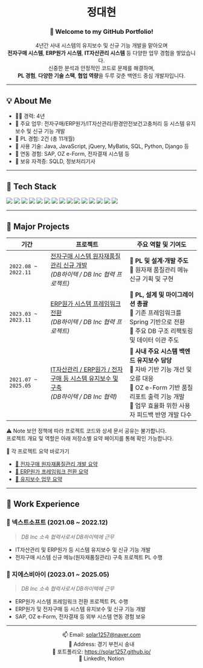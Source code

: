 <div align="center">

<!--
![header](https://capsule-render.vercel.app/api?type=cylinder&color=000000&height=150&section=header&text=정대현&fontColor=ffffff&fontSize=70&animation=fadeIn&fontAlignY=55)
-->
<!--<p align="center">
  <img src="https://capsule-render.vercel.app/api?type=soft&color=gradient&height=200&section=header&text=내%20이름은%20정대현%&fontColor=ffffff&fontSize=45&animation=fadeIn&fontAlign=50&fontAlignY=55&desc=백엔드%20개발자%20정대현입니다.%204년간의%20성실한%20기록과%20성장스토리를%20담았습니다.&descAlign=50&descAlignY=70" />
</p>
-->

# 정대현
 

### 👋 Welcome to my GitHub Portfolio!

4년간 사내 시스템의 유지보수 및 신규 기능 개발을 맡아오며  
**전자구매 시스템**, **ERP원가 시스템**, **IT자산관리 시스템** 등 다양한 업무 경험을 쌓았습니다.  
신중한 분석과 안정적인 코드로 문제를 해결하며,  
**PL 경험**, **다양한 기술 스택**, **협업 역량**을 두루 갖춘 백엔드 중심 개발자입니다.

</div>

---

## 💡 About Me

- 🧑‍💻 경력: 4년
- 🎯 주요 업무: 전자구매/ERP원가/IT자산관리/환경안전보건고충처리 등 시스템 유지보수 및 신규 기능 개발
- 👥 PL 경험: 2건 (총 11개월)
- 🧰 사용 기술: Java, JavaScript, jQuery, MyBatis, SQL, Python, Django 등
- 🔗 연동 경험: SAP, OZ e-Form, 전자결재 시스템 등
- 🏅 보유 자격증: SQLD, 정보처리기사

---

## 🔧 Tech Stack
<p>
<img src="https://img.shields.io/badge/JAVA-007396?style=for-the-badge&logo=Java&logoColor=white">
<img src="https://img.shields.io/badge/Spring-6DB33F?style=for-the-badge&logo=Spring&logoColor=white">
<img src="https://img.shields.io/badge/JSP-ffb700?style=for-the-badge"/>
<img src="https://img.shields.io/badge/HTML5-E34F26?style=for-the-badge&logo=HTML5&logoColor=white">
<img src="https://img.shields.io/badge/MyBatis-0C6BA0?style=for-the-badge"/>
<img src="https://img.shields.io/badge/JavaScript-F7DF1E?style=for-the-badge&logo=JavaScript&logoColor=black"/>
<img src="https://img.shields.io/badge/jQuery-0769AD?style=for-the-badge&logo=jquery&logoColor=white"/>
<img src="https://img.shields.io/badge/Oracle-F80000?style=for-the-badge&logo=Oracle&logoColor=white"/>
<img src="https://img.shields.io/badge/OZ%20e--Form-0096C7?style=for-the-badge"/>
<img src="https://img.shields.io/badge/Git-181717?style=for-the-badge&logo=git&logoColor=white"/>
<img src="https://img.shields.io/badge/GitHub-181717?style=for-the-badge&logo=github&logoColor=white"/> 
<img src="https://img.shields.io/badge/Eclipse-2C2255?style=for-the-badge&logo=Eclipse&logoColor=white"/>
<img src="https://img.shields.io/badge/Python-3776AB?style=for-the-badge&logo=Python&logoColor=white"/>
<img src="https://img.shields.io/badge/dJango-092E20?style=for-the-badge&logo=dJango&logoColor=white"/>
<img src="https://img.shields.io/badge/VSCode-007ACC?style=for-the-badge&logo=VisualStudioCode&logoColor=white"/>
</p>

---

## 🧩 Major Projects

| 기간                  | 프로젝트                                                        | 주요 역할 및 기여도                                                                                      |
| ------------------- | ----------------------------------------------------------- | ------------------------------------------------------------------------------------------------ |
| `2022.08 ~ 2022.11` | [전자구매 시스템 원자재품질관리 신규 개발](#) <br> *(DB하이텍 / DB Inc 협력 프로젝트)* | 🔹 **PL 및 설계·개발 주도**<br>🔹 원자재 품질관리 메뉴 신규 기획 및 구현<br>|
| `2023.03 ~ 2023.11` | [ERP원가 시스템 프레임워크 전환](#) <br> *(DB하이텍 / DB Inc 협력 프로젝트)* | 🔹 **PL, 설계 및 마이그레이션 총괄**<br>🔹 기존 프레임워크를 Spring 기반으로 전환<br>🔹 주요 DB 구조 리팩토링 및 데이터 이관 주도 |
| `2021.07 ~ 2025.05` | [IT자산관리 / ERP원가 / 전자구매 등 시스템 유지보수 및 구축](#) <br> *(DB하이텍 / DB Inc 협력)* | 🔹 **사내 주요 시스템 백엔드 유지보수 담당**<br>🔹 자바 기반 기능 개선 및 오류 대응<br>🔹 OZ e-Form 기반 품질 리포트 출력 기능 개발<br> 🔹 업무 효율화 위한 사용자 피드백 반영 개발 다수 |

⚠️ Note
보안 정책에 따라 프로젝트 코드와 상세 문서 공유는 불가합니다.<br>
프로젝트 개요 및 역할은 아래 저장소별 요약 페이지를 통해 확인 가능합니다.

🔗 각 프로젝트 요약 바로가기<br>
- [📁 전자구매 원자재품질관리 개발 요약](projects/01_quality-management/README.md)  
- [📁 ERP원가 프레임워크 전환 요약](projects/02_erpCost-framework-migration/README.md)  
- [📁 유지보수 업무 요약](projects/03_system-maintenance/README.md)

---

## 💼 Work Experience

### 🏢 넥스트소프트 (2021.08 ~ 2022.12)  
> *DB Inc 소속 협력사로서 DB하이텍에 근무*

- IT자산관리 및 ERP원가 등 시스템 유지보수 및 신규 기능 개발
- 전자구매 시스템 신규 메뉴(원자재품질관리) 구축 프로젝트 PL 수행  

### 🏢 지에스비아이 (2023.01 ~ 2025.05)  
> *DB Inc 소속 협력사로서 DB하이텍에 근무*

- ERP원가 시스템 프레임워크 전환 프로젝트 PL 수행  
- ERP원가 및 전자구매 등 시스템 유지보수 및 신규 기능 개발  
- SAP, OZ e-Form, 전자결재 등 외부 시스템 연동 경험 보유 

---

<!--
## 📝 Blog & Stats

[![Velog](https://velog-readme-stats.vercel.app/api?name=사용자ID)](https://velog.io/@사용자ID)  
[![Top Langs](https://github-readme-stats.vercel.app/api/top-langs/?username=solar1257&layout=compact)](https://github.com/anuraghazra/github-readme-stats)
[![Velog's GitHub stats](https://velog-readme-stats.vercel.app/api?name=somm&color=dark)](https://velog.io/@somm)
[![Top Langs](https://github-readme-stats.vercel.app/api/top-langs/?username=solar1257&layout=compact)](https://github.com/anuraghazra/github-readme-stats)
---
-->
<div align="center">
  
📫 Email: solar1257@naver.com  
📍 Address: 경기 부천시 송내<br>
🔗 포트폴리오: https://solar1257.github.io/ <br>
🔗 LinkedIn, Notion 

</div>
